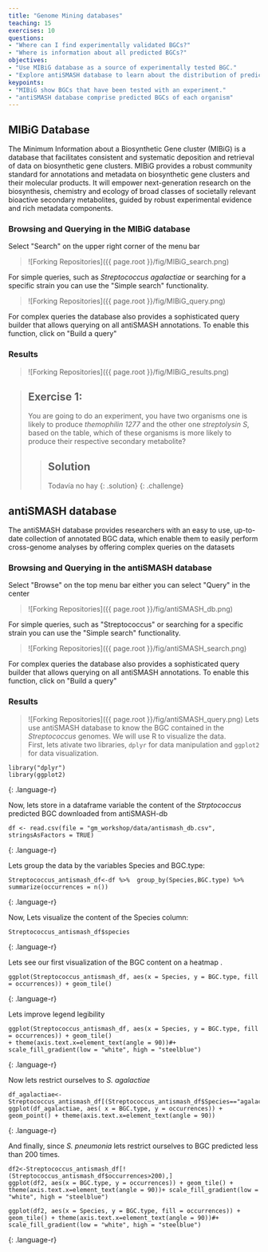 ```yaml
---
title: "Genome Mining databases"
teaching: 15
exercises: 10
questions:
- "Where can I find experimentally validated BGCs?"
- "Where is information about all predicted BGCs?"
objectives:
- "Use MIBiG database as a source of experimentally tested BGC."
- "Explore antiSMASH database to learn about the distribution of predicted BGC."
keypoints:
- "MIBiG show BGCs that have been tested with an experiment."
- "antiSMASH database comprise predicted BGCs of each organism"
---
```

## MIBiG Database
The Minimum Information about a Biosynthetic Gene cluster (MIBiG) is a database that facilitates consistent and systematic deposition and retrieval of data on biosynthetic gene clusters. MIBiG provides a robust community standard for annotations and metadata on biosynthetic gene clusters and their molecular products. It will empower next-generation research on the biosynthesis, chemistry and ecology of broad classes of societally relevant bioactive secondary metabolites, guided by robust experimental evidence and rich metadata components.

### Browsing and Querying in the MIBiG database

Select "Search" on the upper right corner of the menu bar

> ![Forking Repositories]({{ page.root }}/fig/MIBiG_search.png)

For simple queries, such as _Streptococcus agalactiae_ or searching for a specific strain you can use the "Simple search"  functionality.

> ![Forking Repositories]({{ page.root }}/fig/MIBiG_query.png)

For complex queries the database also provides a sophisticated query builder that allows querying on all antiSMASH annotations. To enable this function, click on "Build a query"

### Results

> ![Forking Repositories]({{ page.root }}/fig/MIBiG_results.png)

> ## Exercise 1: 
> You are going to do an experiment, you have two organisms one is likely to produce *themophilin 1277* and the other one *streptolysin S*, based on the table, which of these organisms is more likely to produce their respective secondary metabolite?
> 
> > ## Solution
> > Todavía no hay
> {: .solution}
{: .challenge}



## antiSMASH database
The antiSMASH database provides researchers with an easy to use, up-to-date collection of annotated BGC data, which enable them to easily perform cross-genome analyses by offering complex queries on the datasets

### Browsing and Querying in the antiSMASH database
Select "Browse" on the top menu bar either you can select "Query" in the center

> ![Forking Repositories]({{ page.root }}/fig/antiSMASH_db.png)

For simple queries, such as "Streptococcus" or searching for a specific strain you can use the "Simple search" functionality.

> ![Forking Repositories]({{ page.root }}/fig/antiSMASH_search.png)

For complex queries the database also provides a sophisticated query builder that allows querying on all antiSMASH annotations. To enable this function, click on "Build a query"

### Results

> ![Forking Repositories]({{ page.root }}/fig/antiSMASH_query.png)
Lets use antiSMASH database to know the BGC contained in 
the _Streptococcus_ genomes. We will use R to visualize the data.  
First, lets ativate two libraries, `dplyr` for data manipulation 
and `ggplot2` for data visualization.     
~~~
library("dplyr")
library(ggplot2)
~~~
{: .language-r}

Now, lets store in a dataframe variable the content of the
_Strptococcus_ predicted BGC downloaded from antiSMASH-db  

~~~
df <- read.csv(file = "gm_workshop/data/antismash_db.csv", stringsAsFactors = TRUE)
~~~
{: .language-r}

Lets group the data by the variables Species and BGC.type:  
~~~
Streptococcus_antismash_df<-df %>%  group_by(Species,BGC.type) %>%  summarize(occurrences = n()) 
~~~
{: .language-r}

Now, Lets visualize the content of the Species column:  
~~~
Streptococcus_antismash_df$species 
~~~
{: .language-r}  

Lets see our first visualization of the BGC content on a heatmap  .
~~~
ggplot(Streptococcus_antismash_df, aes(x = Species, y = BGC.type, fill = occurrences)) + geom_tile() 
~~~
{: .language-r}  

Lets improve legend legibility  
~~~
ggplot(Streptococcus_antismash_df, aes(x = Species, y = BGC.type, fill = occurrences)) + geom_tile() 
+ theme(axis.text.x=element_text(angle = 90))#+ scale_fill_gradient(low = "white", high = "steelblue")
~~~
{: .language-r}

Now lets restrict ourselves to _S. agalactiae_  
~~~
df_agalactiae<-Streptococcus_antismash_df[(Streptococcus_antismash_df$Species=="agalactiae"),]             
ggplot(df_agalactiae, aes( x = BGC.type, y = occurrences)) + geom_point() + theme(axis.text.x=element_text(angle = 90))
~~~
{: .language-r}

And finally, since _S. pneumonia_ lets restrict ourselves 
to BGC predicted less than 200 times.   
~~~
df2<-Streptococcus_antismash_df[!(Streptococcus_antismash_df$occurrences>200),]             
ggplot(df2, aes(x = BGC.type, y = occurrences)) + geom_tile() + theme(axis.text.x=element_text(angle = 90))+ scale_fill_gradient(low = "white", high = "steelblue")

ggplot(df2, aes(x = Species, y = BGC.type, fill = occurrences)) + geom_tile() + theme(axis.text.x=element_text(angle = 90))#+ scale_fill_gradient(low = "white", high = "steelblue")
~~~
{: .language-r}

